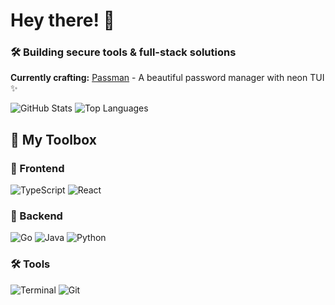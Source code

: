 # Hey there! 👋 

### 🛠️ Building secure tools & full-stack solutions

**Currently crafting:** [Passman](https://github.com/mshnjffr/passman) - A beautiful password manager with neon TUI ✨


![GitHub Stats](https://github-readme-stats.vercel.app/api?username=mshnjffr&show_icons=true&theme=radical)
![Top Languages](https://github-readme-stats.vercel.app/api/top-langs/?username=mshnjffr&layout=compact&theme=radical)


## 🧰 My Toolbox

### 🎨 Frontend
![TypeScript](https://img.shields.io/badge/TypeScript-007ACC?style=for-the-badge&logo=typescript&logoColor=white)
![React](https://img.shields.io/badge/React-20232A?style=for-the-badge&logo=react&logoColor=61DAFB)

### 🔧 Backend
![Go](https://img.shields.io/badge/Go-00ADD8?style=for-the-badge&logo=go&logoColor=white)
![Java](https://img.shields.io/badge/Java-ED8B00?style=for-the-badge&logo=java&logoColor=white)
![Python](https://img.shields.io/badge/Python-3776AB?style=for-the-badge&logo=python&logoColor=white)

### 🛠️ Tools
![Terminal](https://img.shields.io/badge/Terminal-4EAA25?style=for-the-badge&logo=gnome-terminal&logoColor=white)
![Git](https://img.shields.io/badge/Git-F05032?style=for-the-badge&logo=git&logoColor=white)

<!--
**mshnjffr/mshnjffr** is a ✨ _special_ ✨ repository because its `README.md` (this file) appears on your GitHub profile.

Here are some ideas to get you started:

- 🔭 I’m currently working on ...
- 🌱 I’m currently learning ...
- 👯 I’m looking to collaborate on ...
- 🤔 I’m looking for help with ...
- 💬 Ask me about ...
- 📫 How to reach me: ...
- 😄 Pronouns: ...
- ⚡ Fun fact: ...
-->
